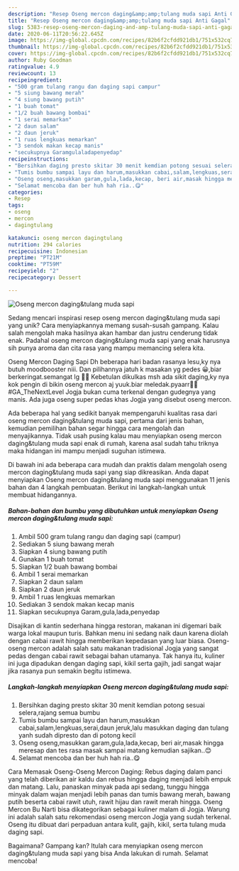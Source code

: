 ```yaml
---
description: "Resep Oseng mercon daging&amp;amp;tulang muda sapi Anti Gagal"
title: "Resep Oseng mercon daging&amp;amp;tulang muda sapi Anti Gagal"
slug: 5383-resep-oseng-mercon-daging-and-amp-tulang-muda-sapi-anti-gagal
date: 2020-06-11T20:56:22.645Z
image: https://img-global.cpcdn.com/recipes/82b6f2cfdd921db1/751x532cq70/oseng-mercon-dagingtulang-muda-sapi-foto-resep-utama.jpg
thumbnail: https://img-global.cpcdn.com/recipes/82b6f2cfdd921db1/751x532cq70/oseng-mercon-dagingtulang-muda-sapi-foto-resep-utama.jpg
cover: https://img-global.cpcdn.com/recipes/82b6f2cfdd921db1/751x532cq70/oseng-mercon-dagingtulang-muda-sapi-foto-resep-utama.jpg
author: Ruby Goodman
ratingvalue: 4.9
reviewcount: 13
recipeingredient:
- "500 gram tulang rangu dan daging sapi campur"
- "5 siung bawang merah"
- "4 siung bawang putih"
- "1 buah tomat"
- "1/2 buah bawang bombai"
- "1 serai memarkan"
- "2 daun salam"
- "2 daun jeruk"
- "1 ruas lengkuas memarkan"
- "3 sendok makan kecap manis"
- "secukupnya Garamgulaladapenyedap"
recipeinstructions:
- "Bersihkan daging presto skitar 30 menit kemdian potong sesuai selera,rajang semua bumbu"
- "Tumis bumbu sampai layu dan harum,masukkan cabai,salam,lengkuas,serai,daun jeruk,lalu masukkan daging dan tulang yanh sudah dipresto dan di potong kecil"
- "Oseng oseng,masukkan garam,gula,lada,kecap, beri air,masak hingga meresap dan tes rasa masak sampai matang kemudian sajikan..😊"
- "Selamat mencoba dan ber huh hah ria..😋"
categories:
- Resep
tags:
- oseng
- mercon
- dagingtulang

katakunci: oseng mercon dagingtulang 
nutrition: 294 calories
recipecuisine: Indonesian
preptime: "PT21M"
cooktime: "PT59M"
recipeyield: "2"
recipecategory: Dessert

---
```



![Oseng mercon daging&amp;tulang muda sapi](https://img-global.cpcdn.com/recipes/82b6f2cfdd921db1/751x532cq70/oseng-mercon-dagingtulang-muda-sapi-foto-resep-utama.jpg)

Sedang mencari inspirasi resep oseng mercon daging&amp;tulang muda sapi yang unik? Cara menyiapkannya memang susah-susah gampang. Kalau salah mengolah maka hasilnya akan hambar dan justru cenderung tidak enak. Padahal oseng mercon daging&amp;tulang muda sapi yang enak harusnya sih punya aroma dan cita rasa yang mampu memancing selera kita.

Oseng Mercon Daging Sapi Dh beberapa hari badan rasanya lesu,ky nya butuh moodbooster niii. Dan pilihannya jatuh k masakan yg pedes 😀,biar berkeringat.semangat lg 💪💪 Kebetulan dikulkas msh ada sikit daging,ky nya kok pengin di bikin oseng mercon aj yuuk.biar meledak.pyaarr🎉🎉 #GA_TheNextLevel Jogja bukan cuma terkenal dengan gudegnya yang manis. Ada juga oseng super pedas khas Jogja yang disebut oseng mercon.

Ada beberapa hal yang sedikit banyak mempengaruhi kualitas rasa dari oseng mercon daging&amp;tulang muda sapi, pertama dari jenis bahan, kemudian pemilihan bahan segar hingga cara mengolah dan menyajikannya. Tidak usah pusing kalau mau menyiapkan oseng mercon daging&amp;tulang muda sapi enak di rumah, karena asal sudah tahu triknya maka hidangan ini mampu menjadi suguhan istimewa.


Di bawah ini ada beberapa cara mudah dan praktis dalam mengolah oseng mercon daging&amp;tulang muda sapi yang siap dikreasikan. Anda dapat menyiapkan Oseng mercon daging&amp;tulang muda sapi menggunakan 11 jenis bahan dan 4 langkah pembuatan. Berikut ini langkah-langkah untuk membuat hidangannya.

<!--inarticleads1-->

##### Bahan-bahan dan bumbu yang dibutuhkan untuk menyiapkan Oseng mercon daging&amp;tulang muda sapi:

1. Ambil 500 gram tulang rangu dan daging sapi (campur)
1. Sediakan 5 siung bawang merah
1. Siapkan 4 siung bawang putih
1. Gunakan 1 buah tomat
1. Siapkan 1/2 buah bawang bombai
1. Ambil 1 serai memarkan
1. Siapkan 2 daun salam
1. Siapkan 2 daun jeruk
1. Ambil 1 ruas lengkuas memarkan
1. Sediakan 3 sendok makan kecap manis
1. Siapkan secukupnya Garam,gula,lada,penyedap


Disajikan di kantin sederhana hingga restoran, makanan ini digemari baik warga lokal maupun turis. Bahkan menu ini sedang naik daun karena diolah dengan cabai rawit hingga memberikan kepedasan yang luar biasa. Oseng-oseng mercon adalah salah satu makanan tradisional Jogja yang sangat pedas dengan cabai rawit sebagai bahan utamanya. Tak hanya itu, kuliner ini juga dipadukan dengan daging sapi, kikil serta gajih, jadi sangat wajar jika rasanya pun semakin begitu istimewa. 

<!--inarticleads2-->

##### Langkah-langkah menyiapkan Oseng mercon daging&amp;tulang muda sapi:

1. Bersihkan daging presto skitar 30 menit kemdian potong sesuai selera,rajang semua bumbu
1. Tumis bumbu sampai layu dan harum,masukkan cabai,salam,lengkuas,serai,daun jeruk,lalu masukkan daging dan tulang yanh sudah dipresto dan di potong kecil
1. Oseng oseng,masukkan garam,gula,lada,kecap, beri air,masak hingga meresap dan tes rasa masak sampai matang kemudian sajikan..😊
1. Selamat mencoba dan ber huh hah ria..😋


Cara Memasak Oseng-Oseng Mercon Daging: Rebus daging dalam panci yang telah diberikan air kaldu dan rebus hingga daging menjadi lebih empuk dan matang. Lalu, panaskan minyak pada api sedang, tunggu hingga minyak dalam wajan menjadi lebih panas dan tumis bawang merah, bawang putih beserta cabai rawit utuh, rawit hijau dan rawit merah hingga. Oseng Mercon Bu Narti bisa dikategorikan sebagai kuliner malam di Jogja. Warung ini adalah salah satu rekomendasi oseng mercon Jogja yang sudah terkenal. Oseng itu dibuat dari perpaduan antara kulit, gajih, kikil, serta tulang muda daging sapi. 

Bagaimana? Gampang kan? Itulah cara menyiapkan oseng mercon daging&amp;tulang muda sapi yang bisa Anda lakukan di rumah. Selamat mencoba!
